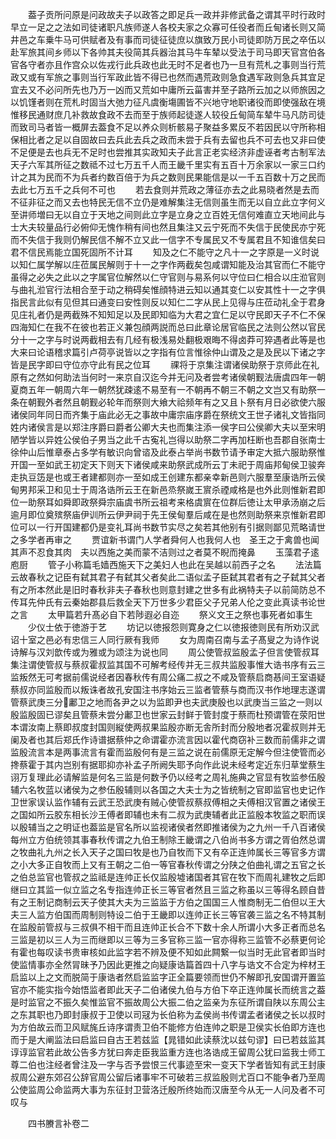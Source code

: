 <!-- { "loadSidebar": true } -->
　　葢子贡所问原是问政故夫子以政答之即足兵一政并非修武备之谓其平时行政时早立一足之之法如司徒诸职凡族师遂人各校夫家之众寡可任役者而丘甸诸长则又简井邑之车乗牛马可供赋者及有事而司徒征徒庶以旗致万民小司徒即防万民之卒伍以赴军旅其间乡师以下各帅其夫役简其兵器治其马牛车辇以受法于司马即天官宫伯各官各守者亦且作宫众以佐戎行此兵政也此无时不足者也乃一旦有荒札之事则当行荒政又或有军旅之事则当行军政此皆不得已也然而遇荒政则急食遇军政则急兵其宜足宜去又不必问所先也乃万一凶而又荒如中庸所云菑害并至子路所云加之以师旅因之以饥馑者则在荒札时固当大弛力征凡虞衡塲圃皆不兴地守地职诸役而即使强敌在境惟移民通财庶几补救故食政不去而至于族师起徒遂人较役丘甸简车辇牛马凡防司徒而致司马者皆一概屏去葢食不足以养众则析骸易子聚益多累反不若因民以守所称相保相比者之足以自固故曰去兵此去兵之政而未尝于兵有去留也兵不可去也又非曰使不足便是去也兵无不足时也尝推其实政知夫子此言正老实经济非虚诬者考古制军法天子六军其所征之数祗不过七万五千人而王畿千里实有五百十万余家以一家三口约计之其为民而不为兵者约数百倍于为兵之数则民果能信是以一千五百数十万之民而去此七万五千之兵何不可也
　　若去食则并荒政之薄征亦去之此易晓者然是去而不征非征之而又去也特民无信不立仍是难解集注无信则虽生而无以自立此立字何义至讲师増曰无以自立于天地之间则此立字是立身之立百姓无信何难直立天地间此与士大夫较量品行必俯仰无愧作稍有间也然且集注又云宁死而不失信于民使民亦宁死而不失信于我则仍解民信不解不立又此一信字不专属民又不专属君且不知谁信矣曰君不信民焉能立国死固所不计耳
　　知及之仁不能守之凡十一之字原是一义时说以知仁属学解以庄莅属民解则于十一之字作两截矣包咸谓知能及治其官而仁不能守虽得之必失之此以之字属官位解然以仁守官则与易系何以守位曰仁相合以庄涖官则与曲礼涖官行法相合至于动之稍碍矣惟顔特进云知以通其变仁以安其性十一之字俱指民言此似有见但其曰通变曰安性则反以知仁二字从民上见得与庄莅动礼全于君身见庄礼者仍是两截殊不知知足以及民即知临为大君之宜仁足以守民即天子不仁不保四海知仁在我不在彼也若正义兼包顔两説而总曰此章论居官临民之法则公然以官民分十一之字与时说两截相去有几经有极浅易处翻极艰晦不得卤莽可猝遇者此等是也大来曰论语稽求篇引卢荷亭说皆以之字指有位言惟徐仲山谓及之是及民以下诸之字皆是民字即曰守位亦守此有民之位耳
　　祼将于京集注谓诸侯助祭于京师此在礼原有之然如何助法当何时一来京自汉迄今并无问及者尝考诸侯朝觐法唐虞四年一朝夏商五年一朝周六年一朝然犹疎逺不易至有一不朝再不朝三不朝之文岂又有助祭一条在朝觐外者然且朝觐必轮年而祭则大飨大祫频年有之又且卜祭有月日必欲使六服诸侯同年同日而齐集于庙此必无之事故中庸宗庙序爵在祭统文王世子诸礼文皆指同姓内诸侯言是以郑注序爵曰爵者公卿大夫也而集注添一侯字曰公侯卿大夫以至宋明陋学皆以异姓公侯伯子男当之此千古寃礼岂得以助祭二字再加枉断也吾郡自张南士徐仲山后惟章泰占多学有敏识向曾谘及此泰占举尚书数节请予审定大抵六服助祭惟开国一至如武王初定天下则天下诸侯咸来助祭武成所云丁未祀于周庙邦甸侯卫骏奔走执豆笾是也或王者建都则亦一至如成王创建东都亲幸新邑则六服羣至康诰所云侯甸男邦采卫和见士于周洛诰所云王在新邑烝祭嵗王賔杀禋咸格是也外此则惟新君即位一助祭耳如舜即政祭舜宗庙虞书所云祖考来格虞賔在位群后徳让太甲承汤崩之后逾月即位奠殡祭庙伊训所云伊尹祠于先王侯甸羣后咸在是也然则助祭来京惟新君即位可以一行开国建都仍是变礼耳尚书数节实尽之矣若其他别有引据则鄙见荒略请世之多学者再审之
　　贾谊新书谓门人学者舜何人也我何人也　圣王之于禽兽也闻其声不忍食其肉　夫以西施之美而蒙不洁则过之者莫不睨而掩鼻
　　玉藻君子逺庖厨
　　管子小称篇毛嫱西施天下之美妇人也此在吴越以前西子之名
　　法法篇云故春秋之记臣有弑其君子有弑其父者矣此二语似孟子臣弑其君者有之子弑其父者有之所本然此是旧时春秋非夫子春秋也则意封建之世多有此祸特夫子以前简防总不传耳先仲氏有云秦始郡县后救全天下万世多少君臣父子兄弟人伦之变此真读书论世之言
　　太甲篇若升髙必自下若陟遐必自迩
　　祭义文王之祭也事死者如事生
　　少仪士依于徳游于艺
　　坊记以徳报怨则寛身之仁以徳报徳则民有所劝汉武诏十室之邑必有忠信三人同行厥有我师
　　女为周南召南与孟子髙叟之为诗作说诗解与汉刘歆传或为雅或为颂注为说也同
　　周公使管叔监殷孟子但言使管叔耳集注谓使管叔与蔡叔霍叔监其国不可解考经传并无三叔共监殷事惟大诰书序有云三监叛然无可考据前儒说经者因春秋传有周公痛二叔之不咸及管蔡启商惎间王室语疑蔡叔亦同监殷而以叛诛者故孔安国注书序始云三监者管蔡与商而汉书作地理志遂谓管蔡武庚三分鄘卫之地而各尹之以为监即尹也夫武庚殷也以武庚当三监之一则以殷监殷固已谬矣且管蔡未尝分鄘卫也世家云封鲜于管封度于蔡而杜预谓管在荥阳世本谓汝南上蔡即叔度封国则縦使两叔果监殷亦断无舎所封而分殷地者况霍叔则并无阑及者也其后郑氏作诗谱据蔡仲之命谓霍亦流言因以霍代商窃补三数而前儒非之谓监殷流言本是两事流言有霍而监殷何有是三监之说在前儒原无定解今但注使管而必搀蔡霍于其内岂别有据耶抑亦补孟子所阙失耶予向作此说未经考定近东归草堂蔡生诩万复理此必请解监是何名三监是何数予仍以经考之周礼施典之官显有牧监参伍殷辅六名牧蓝以诸侯为之参伍殷辅则以各国之大夫士为之皆统制之官即监官也史记作卫世家误认监作辅有云武王恐武庚有贼心使管叔蔡叔傅相之夫傅相汉官置之诸侯王之国如所云胶东相长沙王傅者即辅也未有二叔为武庚辅者此正监殷本牧监之职而误以殷辅当之之明证也葢监是官名所以监视诸侯者然即推诸侯为之九州一千八百诸侯每州立方伯统领其事春秋传谓之九伯王制除王畿谓之八伯尚书多方谓之胥伯然总谓之牧曲礼九州之长入天子之国曰牧是也乃自牧而下又有卒正连帅属长三等官多方谓之小大多正自牧而上又有王朝之二伯一等官春秋传谓之分陕之伯曲礼谓之五官之长之伯总监官也管叔之监祗是连帅正长仅监殷墟诸国者其官在牧下而周礼建牧之后即继曰立其监一似立监之名专指连帅正长三等官者然且三监之称虽以三等得名顾自昔有之王制记商制云天子使其大夫为三监监于方伯之国国三人惟商制无二伯但以王大夫三人监方伯国而周制则特设二伯于王畿即以连帅正长三等官袭三监之名不特其制在监殷前管叔与三叔俱不相干而且连帅正长合不下数十余人所谓小大多正者而总名三监是初以三人为三而继即以三等为三多官称三监一官亦得称三监管不必蔡更何论有霍也每叹读书贵审核如此监字若不辨及便不知如此闗繋一似当时无此官者即当时使监情事亦全然冐昧予乃因此更推之向疑康诰篇首四十八字与诰文不合定为梓材王启监以上之文而脱简于康诰者然启监监字正全篇要领而世仍不解即孔安国谓开置监官亦不能实指今始悟监者即此天子二伯诸侯九伯与方伯下卒正连帅属长而统言之葢是时监官之不振久矣惟监官不振故周公大振二伯之监亲为东征所谓自陕以东周公主之东其职也乃即封康叔于卫使以司冦为长伯称为孟侯尚书传谓孟者诸侯之长以叔时为方伯故云而卫风赋旄丘诗序谓责卫伯不能修方伯连帅之职是卫侯实长伯即方连也而于是大阐监法曰启监曰自古王若兹监【晁错如此读蔡沈以兹句谬】曰已若兹监其谆谆监官若此故公告多方犹曰奔走臣我监重方连也洛诰成王留周公犹曰监我士师工尊二伯也注经者曾注及一字与否予尝恨三代事迹至宋一变天下学者皆知有武王封康叔周公避东郊召公辞官周公留后诸事牢不可破若三叔监殷则尤百口不能争者乃至周公使监周公命监两大事为东征封卫营洛迁殷所终始而汉唐至今从无一人问及者不可叹与

　　四书賸言补卷二
